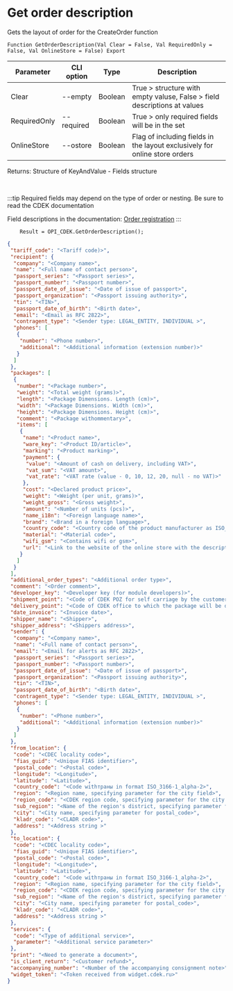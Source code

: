 ﻿---
sidebar_position: 8
---

# Get order description
 Gets the layout of order for the CreateOrder function



`Function GetOrderDescription(Val Clear = False, Val RequiredOnly = False, Val OnlineStore = False) Export`

  | Parameter | CLI option | Type | Description |
  |-|-|-|-|
  | Clear | --empty | Boolean | True > structure with empty valuse, False > field descriptions at values |
  | RequiredOnly | --required | Boolean | True > only required fields will be in the set |
  | OnlineStore | --ostore | Boolean | Flag of including fields in the layout exclusively for online store orders |

  
  Returns:  Structure of KeyAndValue - Fields structure

<br/>

:::tip
Required fields may depend on the type of order or nesting. Be sure to read the CDEK documentation

 Field descriptions in the documentation: [Order registration](https://api-docs.cdek.ru/29923926.html)
:::
<br/>


```bsl title="Code example"
    Result = OPI_CDEK.GetOrderDescription();
```
 



```json title="Result"
{
 "tariff_code": "<Tariff code)>",
 "recipient": {
  "company": "<Company name>",
  "name": "<Full name of contact person>",
  "passport_series": "<Passport series>",
  "passport_number": "<Passport number>",
  "passport_date_of_issue": "<Date of issue of passport>",
  "passport_organization": "<Passport issuing authority>",
  "tin": "<TIN>",
  "passport_date_of_birth": "<Birth date>",
  "email": "<Email as RFC 2822>",
  "contragent_type": "<Sender type: LEGAL_ENTITY, INDIVIDUAL >",
  "phones": [
   {
    "number": "<Phone number>",
    "additional": "<Additional information (extension number)>"
   }
  ]
 },
 "packages": [
  {
   "number": "<Package number>",
   "weight": "<Total weight (grams)>",
   "length": "<Package Dimensions. Length (cm)>",
   "width": "<Package Dimensions. Width (cm)>",
   "height": "<Package Dimensions. Height (cm)>",
   "comment": "<Package withommentary>",
   "items": [
    {
     "name": "<Product name>",
     "ware_key": "<Product ID/article>",
     "marking": "<Product marking>",
     "payment": {
      "value": "<Amount of cash on delivery, including VAT>",
      "vat_sum": "<VAT amount>",
      "vat_rate": "<VAT rate (value - 0, 10, 12, 20, null - no VAT)>"
     },
     "cost": "<Declared product price>",
     "weight": "<Weight (per unit, grams)>",
     "weight_gross": "<Gross weight>",
     "amount": "<Number of units (pcs)>",
     "name_i18n": "<Foreign language name>",
     "brand": "<Brand in a foreign language>",
     "country_code": "<Country code of the product manufacturer as ISO_3166-1_alpha-2>",
     "material": "<Material code>",
     "wifi_gsm": "<Contains wifi or gsm>",
     "url": "<Link to the website of the online store with the description of the product>"
    }
   ]
  }
 ],
 "additional_order_types": "<Additional order type>",
 "comment": "<Order comment>",
 "developer_key": "<Developer key (for module developers)>",
 "shipment_point": "<Code of CDEK POZ for self carriage by the customer>",
 "delivery_point": "<Code of CDEK office to which the package will be delivered>",
 "date_invoice": "<Invoice date>",
 "shipper_name": "<Shipper>",
 "shipper_address": "<Shippers address>",
 "sender": {
  "company": "<Company name>",
  "name": "<Full name of contact person>",
  "email": "<Email for alerts as RFC 2822>",
  "passport_series": "<Passport series>",
  "passport_number": "<Passport number>",
  "passport_date_of_issue": "<Date of issue of passport>",
  "passport_organization": "<Passport issuing authority>",
  "tin": "<TIN>",
  "passport_date_of_birth": "<Birth date>",
  "contragent_type": "<Sender type: LEGAL_ENTITY, INDIVIDUAL >",
  "phones": [
   {
    "number": "<Phone number>",
    "additional": "<Additional information (extension number)>"
   }
  ]
 },
 "from_location": {
  "code": "<CDEC locality code>",
  "fias_guid": "<Unique FIAS identifier>",
  "postal_code": "<Postal code>",
  "longitude": "<Longitude>",
  "latitude": "<Latitude>",
  "country_code": "<Code withтраны in format ISO_3166-1_alpha-2>",
  "region": "<Region name, specifying parameter for the city field>",
  "region_code": "<CDEK region code, specifying parameter for the city field>",
  "sub_region": "<Name of the region's district, specifying parameter for the region field>",
  "city": "<City name, specifying parameter for postal_code>",
  "kladr_code": "<CLADR code>",
  "address": "<Address string >"
 },
 "to_location": {
  "code": "<CDEC locality code>",
  "fias_guid": "<Unique FIAS identifier>",
  "postal_code": "<Postal code>",
  "longitude": "<Longitude>",
  "latitude": "<Latitude>",
  "country_code": "<Code withтраны in format ISO_3166-1_alpha-2>",
  "region": "<Region name, specifying parameter for the city field>",
  "region_code": "<CDEK region code, specifying parameter for the city field>",
  "sub_region": "<Name of the region's district, specifying parameter for the region field>",
  "city": "<City name, specifying parameter for postal_code>",
  "kladr_code": "<CLADR code>",
  "address": "<Address string >"
 },
 "services": {
  "code": "<Type of additional service>",
  "parameter": "<Additional service parameter>"
 },
 "print": "<Need to generate a document>",
 "is_client_return": "<Customer refund>",
 "accompanying_number": "<Number of the accompanying consignment note>",
 "widget_token": "<Token received from widget.cdek.ru>"
}
```
